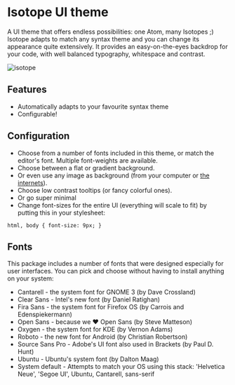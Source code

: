 # Isotope UI theme

A UI theme that offers endless possibilities: one Atom, many Isotopes ;) Isotope adapts to match any syntax theme and you can change its appearance quite extensively. It provides an easy-on-the-eyes backdrop for your code, with well balanced typography, whitespace and contrast.

![isotope](https://github.com/braver/isotope-ui/raw/master/resources/images/minimal.png)



## Features

- Automatically adapts to your favourite syntax theme
- Configurable!



## Configuration

- Choose from a number of fonts included in this theme, or match the editor's font. Multiple font-weights are available.
- Choose between a flat or gradient background.
- Or even use any image as background (from your computer or [the internets](http://hubblesite.org)).
- Choose low contrast tooltips (or fancy colorful ones).
- Or go super minimal
- Change font-sizes for the entire UI (everything will scale to fit) by putting this in your stylesheet:

```
html, body { font-size: 9px; }
```


## Fonts

This package includes a number of fonts that were designed especially for user interfaces. You can pick and choose without having to install anything on your system:

- Cantarell - the system font for GNOME 3 (by Dave Crossland)
- Clear Sans - Intel's new font (by Daniel Ratighan)
- Fira Sans - the system font for Firefox OS (by Carrois and Edenspiekermann)
- Open Sans - because we ♥ Open Sans (by Steve Matteson)
- Oxygen - the system font for KDE (by Vernon Adams)
- Roboto - the new font for Android (by Christian Robertson)
- Source Sans Pro - Adobe's UI font also used in Brackets (by Paul D. Hunt)
- Ubuntu - Ubuntu's system font (by Dalton Maag)
- System default - Attempts to match your OS using this stack: 'Helvetica Neue', 'Segoe UI', Ubuntu, Cantarell, sans-serif

